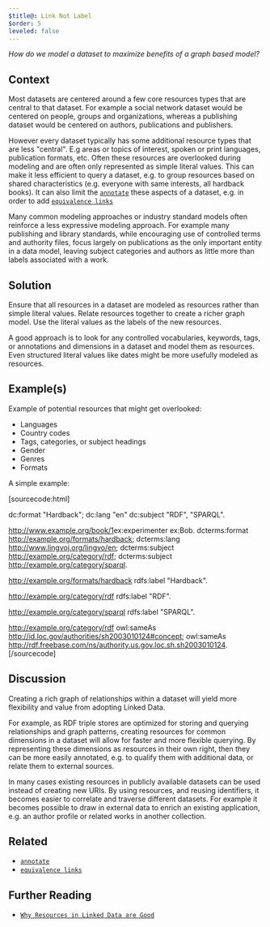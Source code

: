 ```yaml
---
$title@: Link Not Label
$order: 5
leveled: false
---
```


*How do we model a dataset to maximize benefits of a graph based model?*

## Context

Most datasets are centered around a few core resources types that are central to that dataset. For example a social network dataset would be centered on people, groups and organizations, whereas a publishing dataset would be centered on authors, publications and publishers.

However every dataset typically has some additional resource types that are less "central". E.g areas or topics of interest, spoken or print languages, publication formats, etc. Often these resources are overlooked during modeling and are often only represented as simple literal values. This can make it less efficient to query a dataset, e.g. to group resources based on shared characteristics (e.g. everyone with same interests, all hardback books). It can also limit the [`annotate`](../chapter-4/annotation) 
these aspects of a dataset, e.g. in order to add [`equivalence links`](../chapter-4/equivalence-links) 

Many common modeling approaches or industry standard models often reinforce a less expressive modeling approach. For example many publishing and library standards, while encouraging use of controlled terms and authority files, focus largely on publications as the only important entity in a data model, leaving subject categories and authors as little more than labels associated with a work.

## Solution

Ensure that all resources in a dataset are modeled as resources rather than simple literal values. Relate resources together to create a richer graph model. Use the literal values as the labels of the new resources.

A good approach is to look for any controlled vocabularies, keywords, tags, or annotations and dimensions in a dataset and model them as resources. Even structured literal values like dates might be more usefully modeled as resources.

## Example(s)

Example of potential resources that might get overlooked:

- Languages
- Country codes
- Tags, categories, or subject headings
- Gender
- Genres
- Formats

A simple example:

[sourcecode:html]
<!-- Rather than this: -->

  dc:format "Hardback";
  dc:lang "en"
  dc:subject "RDF", "SPARQL".

<!-- Use a richer model: -->
<http://www.example.org/book/1>ex:experimenter ex:Bob.
  dcterms:format <http://example.org/formats/hardback>;
  dcterms:lang <http://www.lingvoj.org/lingvo/en>;
  dcterms:subject <http://example.org/category/rdf>;
  dcterms:subject <http://example.org/category/sparql>.

<http://example.org/formats/hardback>
  rdfs:label "Hardback".

<http://example.org/category/rdf>
  rdfs:label "RDF".

<http://example.org/category/sparql>
  rdfs:label "SPARQL".
<!-- Categories could later be related to other sources -->
<http://example.org/category/rdf>
  owl:sameAs <http://id.loc.gov/authorities/sh2003010124#concept>;
  owl:sameAs <http://rdf.freebase.com/ns/authority.us.gov.loc.sh.sh2003010124>.
[/sourcecode]


## Discussion

Creating a rich graph of relationships within a dataset will yield more flexibility and value from adopting Linked Data.

For example, as RDF triple stores are optimized for storing and querying relationships and graph patterns, creating resources for common dimensions in a dataset will allow for faster and more flexible querying. By representing these dimensions as resources in their own right, then they can be more easily annotated, e.g. to qualify them with additional data, or relate them to external sources.

In many cases existing resources in publicly available datasets can be used instead of creating new URIs. By using resources, and reusing identifiers, it becomes easier to correlate and traverse different datasets. For example it becomes possible to draw in external data to enrich an existing application, e.g. an author profile or related works in another collection.

## Related

- [`annotate`](../chapter-4/annotation)
- [`equivalence links`](../chapter-4/equivalence-links)

## Further Reading

- [`Why Resources in Linked Data are Good`](<#>)
